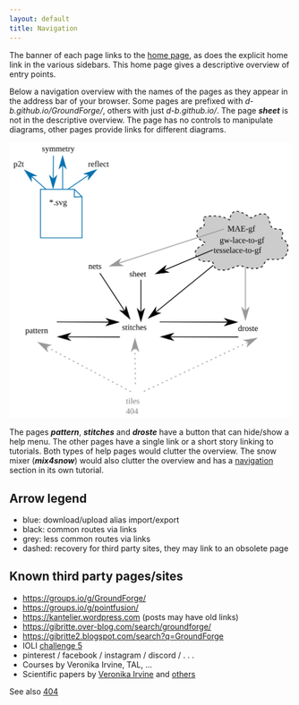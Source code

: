 ```yaml
---
layout: default
title: Navigation
---
```


The banner of each page links to the [home page](https://d-bl.github.io/),
as does the explicit home link in the various sidebars.
This home page gives a descriptive overview of entry points.

Below a navigation overview with the names of the pages as they appear in the address bar of your browser.
Some pages are prefixed with _d-b.github.io/GroundForge/_, others with just _d-b.github.io/_.
The page _**sheet**_ is not in the descriptive overview.
The page has no controls to manipulate diagrams, other pages provide links for different diagrams.

![navigation.svg](navigation.svg)

The pages _**pattern**_, _**stitches**_ and _**droste**_ have a button that can hide/show a help menu.
The other pages have a single link or a short story linking to tutorials.
Both types of help pages would clutter the overview.
The snow mixer (_**mix4snow**_) would also clutter the overview and has a 
[navigation](https://d-bl.github.io/GroundForge-help/snow-mix/#footside-detour-navigation)
section in its own tutorial. 

Arrow legend
------------

* blue: download/upload alias import/export
* black: common routes via links
* grey: less common routes via links
* dashed: recovery for third party sites, they may link to an obsolete page

Known third party pages/sites
-----------------------------

* https://groups.io/g/GroundForge/
* https://groups.io/g/pointfusion/
* https://kantelier.wordpress.com (posts may have old links)
* https://gibritte.over-blog.com/search/groundforge/
* https://gibritte2.blogspot.com/search?q=GroundForge
* IOLI [challenge 5](https://lacechallenge.internationalorganizationoflace.org/#h.ouc3mhbkvsi5)
* pinterest / facebook / instagram / discord / . . .
* Courses by Veronika Irvine, TAL, ...
* Scientific papers by [Veronika Irvine](https://orcid.org/0000-0002-9455-8712) and [others](https://dl.acm.org/doi/10.1145/3689050.3704957)

See also [404](https://d-bl.github.io/GroundForge/404)

